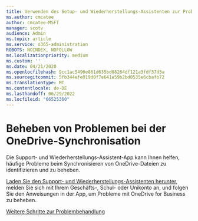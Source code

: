 ```yaml
---
title: Verwenden des Setup- und Wiederherstellungs-Assistenten zur Problembehandlung OneDrive for Business
ms.author: cmcatee
author: cmcatee-MSFT
manager: scotv
audience: Admin
ms.topic: article
ms.service: o365-administration
ROBOTS: NOINDEX, NOFOLLOW
ms.localizationpriority: medium
ms.custom: ''
ms.date: 04/21/2020
ms.openlocfilehash: 9cc1ac5496e861d635bd08264df121a3fdf37d3a
ms.sourcegitcommit: 5fb344efe019d0f7e641a59b2bd0535e6cbafb72
ms.translationtype: MT
ms.contentlocale: de-DE
ms.lasthandoff: 06/29/2022
ms.locfileid: "66525360"
---
```

# <a name="fix-onedrive-sync-problems"></a>Beheben von Problemen bei der OneDrive-Synchronisation

Die Support- und Wiederherstellungs-Assistent-App kann Ihnen helfen, häufige Probleme beim Synchronisieren von OneDrive-Dateien zu identifizieren und zu beheben. 
  
[Laden Sie den Support- und Wiederherstellungs-Assistenten herunter](https://aka.ms/sara), melden Sie sich mit Ihrem Geschäfts-, Schul- oder Unikonto an, und folgen Sie den Anweisungen in der App, um Probleme mit OneDrive for Business zu beheben. 
  
[Weitere Schritte zur Problembehandlung](https://go.microsoft.com/fwlink/?linkid=872097)
  

